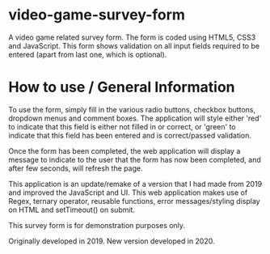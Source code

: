 # video-game-survey-form
A video game related survey form. The form is coded using HTML5, CSS3 and JavaScript. This form shows validation on all input fields required to be entered (apart from last one, which is optional).

# How to use / General Information

To use the form, simply fill in the various radio buttons, checkbox buttons, dropdown menus and comment boxes. The application will style either 'red' to indicate that this field is either not filled in or correct, or 'green' to indicate that this field has been entered and is correct/passed validation.

Once the form has been completed, the web application will display a message to indicate to the user that the form has now been completed, and after few seconds, will refresh the page.

This application is an update/remake of a version that I had made from 2019 and improved the JavaScript and UI. This web application makes use of Regex, ternary operator, reusable functions, error messages/styling display on HTML and setTimeout() on submit.

This survey form is for demonstration purposes only.

Originally developed in 2019.
New version developed in 2020.
